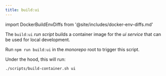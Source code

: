 ```yaml
---
title: build:ui
---
```


import DockerBuildEnvDiffs from '@site/includes/docker-env-diffs.md'

The `build:ui` _run script_ builds a container image for the _ui service_
that can be used for local development.

Run `npm run build:ui` in the _monorepo_ root to trigger this script.

Under the hood, this will run:

```sh title="Terminal"
./scripts/build-container.sh ui
```

<DockerBuildEnvDiffs />

